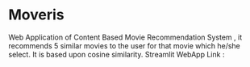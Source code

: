 # Moveris
Web Application of Content Based Movie Recommendation System , it recommends 5 similar movies to the user for that movie which he/she select.
It is based upon cosine similarity.
Streamlit WebApp Link : [](https://moveris.herokuapp.com/)
